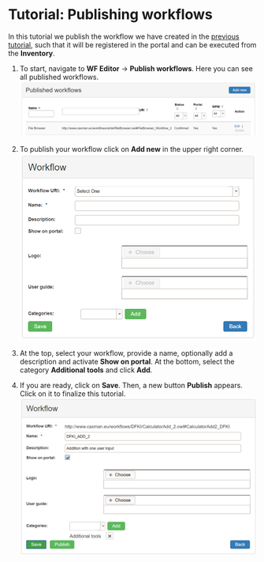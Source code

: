 
# Tutorial: Publishing workflows
In this tutorial we publish the workflow we have created in the [previous tutorial](basics_editing.md), such that it will be registered in the portal and can be executed from the __Inventory__.

1. To start, navigate to __WF Editor__ -> __Publish workflows__. Here you can see all published workflows.
![publish_1.PNG](img_editing/publish_1.PNG)

2. To publish your workflow click on __Add new__ in the upper right corner.
![publish_2.PNG](img_editing/publish_2.PNG)

3. At the top, select your workflow, provide a name, optionally add a description and activate __Show on portal__. At the bottom, select the category __Additional tools__ and click __Add__.

4. If you are ready, click on __Save__. Then, a new button __Publish__ appears. Click on it to finalize this tutorial.
![publish_3.PNG](img_editing/publish_3.PNG)